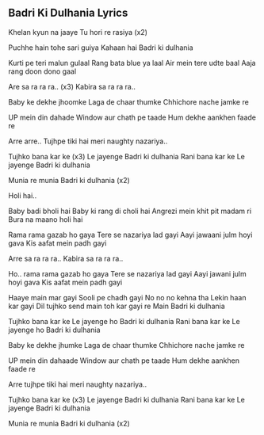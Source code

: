 ## Badri Ki Dulhania Lyrics
Khelan kyun na jaaye
Tu hori re rasiya (x2)

Puchhe hain tohe sari guiya
Kahaan hai Badri ki dulhania

Kurti pe teri malun gulaal
Rang bata blue ya laal
Air mein tere udte baal
Aaja rang doon dono gaal

Are sa ra ra ra.. (x3)
Kabira sa ra ra ra..

Baby ke dekhe jhoomke
Laga de chaar thumke
Chhichore nache jamke re

UP mein din dahade
Window aur chath pe taade
Hum dekhe aankhen faade re

Arre arre..
Tujhpe tiki hai meri naughty nazariya..

Tujhko bana kar ke (x3)
Le jayenge Badri ki dulhania
Rani bana kar ke
Le jayenge Badri ki dulhania

Munia re munia
Badri ki dulhania (x2)

Holi hai..

Baby badi bholi hai
Baby ki rang di choli hai
Angrezi mein khit pit madam ri
Bura na maano holi hai

Rama rama gazab ho gaya
Tere se nazariya lad gayi
Aayi jawaani julm hoyi gava
Kis aafat mein padh gayi

Arre sa ra ra ra..
Kabira sa ra ra ra..

Ho.. rama rama gazab ho gaya
Tere se nazariya lad gayi
Aayi jawani julm hoyi gava
Kis aafat mein padh gayi

Haaye main mar gayi
Sooli pe chadh gayi
No no no kehna tha
Lekin haan kar gayi
Dil tujhko send main toh kar gayi re
Main Badri ki dulhania

Tujhko bana kar ke
Le jayenge ho Badri ki dulhania
Rani bana kar ke
Le jayenge ho Badri ki dulhania

Baby ke dekhe jhumke
Laga de chaar thumke
Chhichore nache jamke re

UP mein din dahaade
Window aur chath pe taade
Hum dekhe aankhen faade re

Arre tujhpe tiki hai meri naughty nazariya..

Tujhko bana kar ke (x3)
Le jayenge Badri ki dulhania
Rani bana kar ke
Le jayenge Badri ki dulhania

Munia re munia
Badri ki dulhania (x2)

